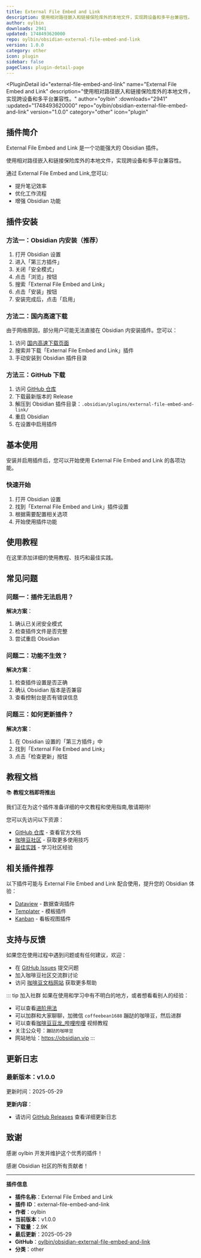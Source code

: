 ```yaml
---
title: External File Embed and Link
description: 使用相对路径嵌入和链接保险库外的本地文件，实现跨设备和多平台兼容性。
author: oylbin
downloads: 2941
updated: 1748493620000
repo: oylbin/obsidian-external-file-embed-and-link
version: 1.0.0
category: other
icon: plugin
sidebar: false
pageClass: plugin-detail-page
---
```


<PluginDetail
  id="external-file-embed-and-link"
  name="External File Embed and Link"
  description="使用相对路径嵌入和链接保险库外的本地文件，实现跨设备和多平台兼容性。"
  author="oylbin"
  :downloads="2941"
  :updated="1748493620000"
  repo="oylbin/obsidian-external-file-embed-and-link"
  version="1.0.0"
  category="other"
  icon="plugin"
>

<!-- AUTO_GENERATED_START -->
## 插件简介

External File Embed and Link 是一个功能强大的 Obsidian 插件。

使用相对路径嵌入和链接保险库外的本地文件，实现跨设备和多平台兼容性。

通过 External File Embed and Link,您可以:

- 提升笔记效率
- 优化工作流程
- 增强 Obsidian 功能

<!-- AUTO_GENERATED_END -->

<!-- AUTO_GENERATED_START -->
## 插件安装

### 方法一：Obsidian 内安装（推荐）

1. 打开 Obsidian 设置
2. 进入「第三方插件」
3. 关闭「安全模式」
4. 点击「浏览」按钮
5. 搜索「External File Embed and Link」
6. 点击「安装」按钮
7. 安装完成后，点击「启用」

### 方法二：国内高速下载

由于网络原因，部分用户可能无法直接在 Obsidian 内安装插件。您可以：

1. 访问 [国内高速下载页面](/zh/documentation/obsidian-plugins-download.html)
2. 搜索并下载「External File Embed and Link」插件
3. 手动安装到 Obsidian 插件目录

### 方法三：GitHub 下载

1. 访问 [GitHub 仓库](https://github.com/oylbin/obsidian-external-file-embed-and-link)
2. 下载最新版本的 Release
3. 解压到 Obsidian 插件目录：`.obsidian/plugins/external-file-embed-and-link/`
4. 重启 Obsidian
5. 在设置中启用插件

## 基本使用

安装并启用插件后，您可以开始使用 External File Embed and Link 的各项功能。

### 快速开始

1. 打开 Obsidian 设置
2. 找到「External File Embed and Link」插件设置
3. 根据需要配置相关选项
4. 开始使用插件功能

<!-- AUTO_GENERATED_END -->

<!-- CUSTOM_CONTENT_START:tutorial -->
## 使用教程

在这里添加详细的使用教程、技巧和最佳实践。

<!-- CUSTOM_CONTENT_END:tutorial -->

<!-- SHARED_CONTENT_START -->
## 常见问题

### 问题一：插件无法启用？

**解决方案**：
1. 确认已关闭安全模式
2. 检查插件文件是否完整
3. 尝试重启 Obsidian

### 问题二：功能不生效？

**解决方案**：
1. 检查插件设置是否正确
2. 确认 Obsidian 版本是否兼容
3. 查看控制台是否有错误信息

### 问题三：如何更新插件？

**解决方案**：
1. 在 Obsidian 设置的「第三方插件」中
2. 找到「External File Embed and Link」
3. 点击「检查更新」按钮

## 教程文档

📚 **教程文档即将推出**

我们正在为这个插件准备详细的中文教程和使用指南,敬请期待!

您可以先访问以下资源：
- [GitHub 仓库](https://github.com/oylbin/obsidian-external-file-embed-and-link) - 查看官方文档
- [咖啡豆社区](/zh/bases/) - 获取更多使用技巧
- [最佳实践](/zh/best-practices/) - 学习社区经验

## 相关插件推荐

以下插件可能与 External File Embed and Link 配合使用，提升您的 Obsidian 体验：

- [Dataview](/zh/plugins/dataview.html) - 数据查询插件
- [Templater](/zh/plugins/templater-obsidian.html) - 模板插件
- [Kanban](/zh/plugins/obsidian-kanban.html) - 看板视图插件

## 支持与反馈

如果您在使用过程中遇到问题或有任何建议，欢迎：

- 在 [GitHub Issues](https://github.com/oylbin/obsidian-external-file-embed-and-link/issues) 提交问题
- 加入咖啡豆社区交流群讨论
- 访问 [咖啡豆文档网站](https://obsidian.vip) 获取更多帮助

::: tip 加入社群
如果在使用和学习中有不明白的地方，或者想看看别人的经验：
- 可以查看[进阶用法](/zh/advanced)
- 可以加群和大家聊聊，加微信 `coffeebean1688` 蹦跶的咖啡豆，然后进群
- 可以查看[咖啡豆豆龙_哔哩哔哩](https://space.bilibili.com/618777356) 视频教程
- 关注公众号：`蹦跶的咖啡豆`
- 网站地址：https://obsidian.vip
:::
<!-- SHARED_CONTENT_END -->

<!-- AUTO_GENERATED_START -->
## 更新日志

### 最新版本：v1.0.0

更新时间：2025-05-29

**更新内容**：
- 请访问 [GitHub Releases](https://github.com/oylbin/obsidian-external-file-embed-and-link/releases) 查看详细更新日志

## 致谢

感谢 oylbin 开发并维护这个优秀的插件！

感谢 Obsidian 社区的所有贡献者！

---

**插件信息**
- **插件名称**：External File Embed and Link
- **插件 ID**：external-file-embed-and-link
- **作者**：oylbin
- **当前版本**：v1.0.0
- **下载量**：2.9K
- **最后更新**：2025-05-29
- **GitHub**：[oylbin/obsidian-external-file-embed-and-link](https://github.com/oylbin/obsidian-external-file-embed-and-link)
- **分类**：other
<!-- AUTO_GENERATED_END -->

</PluginDetail>

